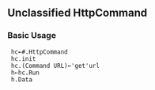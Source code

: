 ## Unclassified HttpCommand
### Basic Usage
```apl
 hc←#.HttpCommand
 hc.init
 hc.(Command URL)←'get'url
 h←hc.Run
 h.Data
```